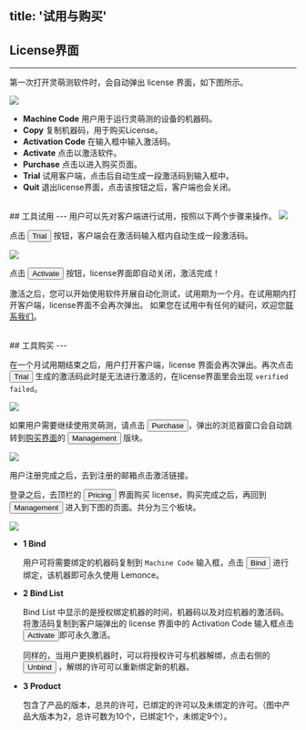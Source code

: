 title: '试用与购买'
---
## License界面
---
第一次打开灵萌测软件时，会自动弹出 license 界面，如下图所示。

<img class="license-images" src="/images/setup/interface-license-01.png">

- **Machine Code** 用户用于运行灵萌测的设备的机器码。
- **Copy** 复制机器码，用于购买License。
- **Activation Code** 在输入框中输入激活码。
- **Activate**  点击以激活软件。
- **Purchase** 点击以进入购买页面。
- **Trial** 试用客户端，点击后自动生成一段激活码到输入框中。
- **Quit** 退出license界面，点击该按钮之后，客户端也会关闭。

<br/>
## 工具试用
---
用户可以先对客户端进行试用，按照以下两个步骤来操作。

<img class="license-images"  src="/images/setup/interface-license-02.png">

点击 <button>Trial</button> 按钮，客户端会在激活码输入框内自动生成一段激活码。

<img class="license-images"  src="/images/setup/interface-license-03.png">

点击 <button class="btn-teal">Activate</button> 按钮，license界面即自动关闭，激活完成！

激活之后，您可以开始使用软件开展自动化测试，试用期为一个月。在试用期内打开客户端，license界面不会再次弹出。
如果您在试用中有任何的疑问，欢迎您[联系我们](/contact.html)。

<br/>
## 工具购买
---

在一个月试用期结束之后，用户打开客户端，license 界面会再次弹出。再次点击 <button>Trial</button> 生成的激活码此时是无法进行激活的，在license界面里会出现 `verified failed`。

<img class="license-images" src="/images/setup/interface-license-04.png">

如果用户需要继续使用灵萌测，请点击 <button class="btn-teal">Purchase</button>，弹出的浏览器窗口会自动跳转到[购买界面](https://license.lemonce.com/)的 <button class="btn-black" >Management</button> 版块。

<img src="/images/setup/interface-license-05.png">

用户注册完成之后，去到注册的邮箱点击激活链接。

登录之后，去顶栏的 <button class="btn-black" >Pricing</button> 界面购买 license，购买完成之后，再回到 <button class="btn-black" >Management</button> 进入到下图的页面。共分为三个板块。

<img class="license-images" src="/images/setup/interface-license-06.png">

- **1 Bind**

    用户可将需要绑定的机器码复制到 `Machine Code` 输入框，点击 <button class="btn-teal">Bind</button> 进行绑定，该机器即可永久使用 Lemonce。

- **2 Bind List**

    Bind List 中显示的是授权绑定机器的时间，机器码以及对应机器的激活码。将激活码复制到客户端弹出的 license 界面中的 Activation Code 输入框点击 <button class="btn-teal">Activate</button>即可永久激活。

    同样的，当用户更换机器时，可以将授权许可与机器解绑，点击右侧的 <button class="btn-teal">Unbind</button> ，解绑的许可可以重新绑定新的机器。

- **3 Product**

    包含了产品的版本，总共的许可，已绑定的许可以及未绑定的许可。（图中产品大版本为2，总许可数为10个，已绑定1个，未绑定9个）。